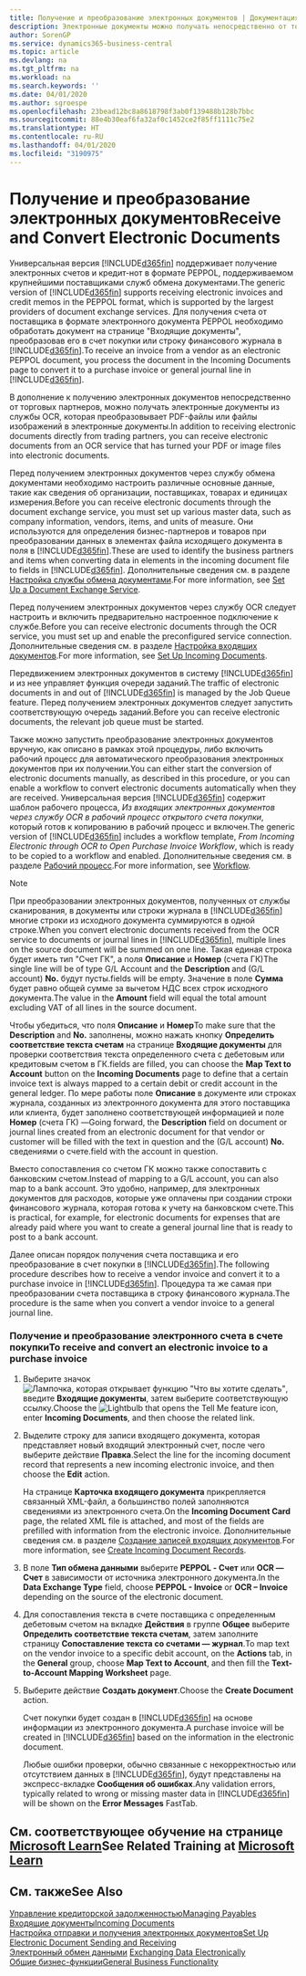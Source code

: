 ```yaml
---
title: Получение и преобразование электронных документов | Документация Майкрософт
description: Электронные документы можно получать непосредственно от торговых партнеров или из службы OCR.
author: SorenGP
ms.service: dynamics365-business-central
ms.topic: article
ms.devlang: na
ms.tgt_pltfrm: na
ms.workload: na
ms.search.keywords: ''
ms.date: 04/01/2020
ms.author: sgroespe
ms.openlocfilehash: 23bead12bc8a8618798f3ab0f139488b128b7bbc
ms.sourcegitcommit: 88e4b30eaf6fa32af0c1452ce2f85ff1111c75e2
ms.translationtype: HT
ms.contentlocale: ru-RU
ms.lasthandoff: 04/01/2020
ms.locfileid: "3190975"
---
```

# <a name="receive-and-convert-electronic-documents"></a><span data-ttu-id="551dc-103">Получение и преобразование электронных документов</span><span class="sxs-lookup"><span data-stu-id="551dc-103">Receive and Convert Electronic Documents</span></span>
<span data-ttu-id="551dc-104">Универсальная версия [!INCLUDE[d365fin](includes/d365fin_md.md)] поддерживает получение электронных счетов и кредит-нот в формате PEPPOL, поддерживаемом крупнейшими поставщиками служб обмена документами.</span><span class="sxs-lookup"><span data-stu-id="551dc-104">The generic version of [!INCLUDE[d365fin](includes/d365fin_md.md)] supports receiving electronic invoices and credit memos in the PEPPOL format, which is supported by the largest providers of document exchange services.</span></span> <span data-ttu-id="551dc-105">Для получения счета от поставщика в формате электронного документа PEPPOL необходимо обработать документ на странице "Входящие документы", преобразовав его в счет покупки или строку финансового журнала в [!INCLUDE[d365fin](includes/d365fin_md.md)].</span><span class="sxs-lookup"><span data-stu-id="551dc-105">To receive an invoice from a vendor as an electronic PEPPOL document, you process the document in the Incoming Documents page to convert it to a purchase invoice or general journal line in [!INCLUDE[d365fin](includes/d365fin_md.md)].</span></span>

 <span data-ttu-id="551dc-106">В дополнение к получению электронных документов непосредственно от торговых партнеров, можно получать электронные документы из службы OCR, которая преобразовывает PDF-файлы или файлы изображений в электронные документы.</span><span class="sxs-lookup"><span data-stu-id="551dc-106">In addition to receiving electronic documents directly from trading partners, you can receive electronic documents from an OCR service that has turned your PDF or image files into electronic documents.</span></span>  

 <span data-ttu-id="551dc-107">Перед получением электронных документов через службу обмена документами необходимо настроить различные основные данные, такие как сведения об организации, поставщиках, товарах и единицах измерения.</span><span class="sxs-lookup"><span data-stu-id="551dc-107">Before you can receive electronic documents through the document exchange service, you must set up various master data, such as company information, vendors, items, and units of measure.</span></span> <span data-ttu-id="551dc-108">Они используются для определения бизнес-партнеров и товаров при преобразовании данных в элементах файла исходящего документа в поля в [!INCLUDE[d365fin](includes/d365fin_md.md)].</span><span class="sxs-lookup"><span data-stu-id="551dc-108">These are used to identify the business partners and items when converting data in elements in the incoming document file to fields in [!INCLUDE[d365fin](includes/d365fin_md.md)].</span></span> <span data-ttu-id="551dc-109">Дополнительные сведения см. в разделе [Настройка службы обмена документами](across-how-to-set-up-a-document-exchange-service.md).</span><span class="sxs-lookup"><span data-stu-id="551dc-109">For more information, see [Set Up a Document Exchange Service](across-how-to-set-up-a-document-exchange-service.md).</span></span>  

 <span data-ttu-id="551dc-110">Перед получением электронных документов через службу OCR следует настроить и включить предварительно настроенное подключение к службе.</span><span class="sxs-lookup"><span data-stu-id="551dc-110">Before you can receive electronic documents through the OCR service, you must set up and enable the preconfigured service connection.</span></span> <span data-ttu-id="551dc-111">Дополнительные сведения см. в разделе [Настройка входящих документов](across-how-setup-income-documents.md).</span><span class="sxs-lookup"><span data-stu-id="551dc-111">For more information, see [Set Up Incoming Documents](across-how-setup-income-documents.md).</span></span>  

 <span data-ttu-id="551dc-112">Передвижением электронных документов в систему [!INCLUDE[d365fin](includes/d365fin_md.md)] и из нее управляет функция очереди заданий.</span><span class="sxs-lookup"><span data-stu-id="551dc-112">The traffic of electronic documents in and out of [!INCLUDE[d365fin](includes/d365fin_md.md)] is managed by the Job Queue feature.</span></span> <span data-ttu-id="551dc-113">Перед получением электронных документов следует запустить соответствующую очередь заданий.</span><span class="sxs-lookup"><span data-stu-id="551dc-113">Before you can receive electronic documents, the relevant job queue must be started.</span></span>  

 <span data-ttu-id="551dc-114">Также можно запустить преобразование электронных документов вручную, как описано в рамках этой процедуры, либо включить рабочий процесс для автоматического преобразования электронных документов при их получении.</span><span class="sxs-lookup"><span data-stu-id="551dc-114">You can either start the conversion of electronic documents manually, as described in this procedure, or you can enable a workflow to convert electronic documents automatically when they are received.</span></span> <span data-ttu-id="551dc-115">Универсальная версия [!INCLUDE[d365fin](includes/d365fin_md.md)] содержит шаблон рабочего процесса, *Из входящих электронных документов через службу OCR в рабочий процесс открытого счета покупки*, который готов к копированию в рабочий процесс и включен.</span><span class="sxs-lookup"><span data-stu-id="551dc-115">The generic version of [!INCLUDE[d365fin](includes/d365fin_md.md)] includes a workflow template, *From Incoming Electronic through OCR to Open Purchase Invoice Workflow*, which is ready to be copied to a workflow and enabled.</span></span> <span data-ttu-id="551dc-116">Дополнительные сведения см. в разделе [Рабочий процесс](across-workflow.md).</span><span class="sxs-lookup"><span data-stu-id="551dc-116">For more information, see [Workflow](across-workflow.md).</span></span>  

> [!NOTE]  
>  <span data-ttu-id="551dc-117">При преобразовании электронных документов, полученных от службы сканирования, в документы или строки журнала в [!INCLUDE[d365fin](includes/d365fin_md.md)] многие строки из исходного документа суммируются в одной строке.</span><span class="sxs-lookup"><span data-stu-id="551dc-117">When you convert electronic documents received from the OCR service to documents or journal lines in [!INCLUDE[d365fin](includes/d365fin_md.md)], multiple lines on the source document will be summed on one line.</span></span> <span data-ttu-id="551dc-118">Такая единая строка будет иметь тип "Счет ГК", а поля **Описание** и **Номер** (счета ГК)</span><span class="sxs-lookup"><span data-stu-id="551dc-118">The single line will be of type G/L Account and the **Description** and (G/L account) **No.**</span></span> <span data-ttu-id="551dc-119">будут пусты.</span><span class="sxs-lookup"><span data-stu-id="551dc-119">fields will be empty.</span></span> <span data-ttu-id="551dc-120">Значение в поле **Сумма** будет равно общей сумме за вычетом НДС всех строк исходного документа.</span><span class="sxs-lookup"><span data-stu-id="551dc-120">The value in the **Amount** field will equal the total amount excluding VAT of all lines in the source document.</span></span>  
>   
>  <span data-ttu-id="551dc-121">Чтобы убедиться, что поля **Описание** и **Номер**</span><span class="sxs-lookup"><span data-stu-id="551dc-121">To make sure that the **Description** and **No.**</span></span> <span data-ttu-id="551dc-122">заполнены, можно нажать кнопку **Определить соответствие текста счетам** на странице **Входящие документы** для проверки соответствия текста определенного счета с дебетовым или кредитовым счетом в ГК.</span><span class="sxs-lookup"><span data-stu-id="551dc-122">fields are filled, you can choose the **Map Text to Account** button on the **Incoming Documents** page to define that a certain invoice text is always mapped to a certain debit or credit account in the general ledger.</span></span> <span data-ttu-id="551dc-123">По мере работы поле **Описание** в документе или строках журнала, созданных из электронного документа для этого поставщика или клиента, будет заполнено соответствующей информацией и поле **Номер** (счета ГК) —</span><span class="sxs-lookup"><span data-stu-id="551dc-123">Going forward, the **Description** field on document or journal lines created from an electronic document for that vendor or customer will be filled with the text in question and the (G/L account) **No.**</span></span> <span data-ttu-id="551dc-124">сведениями о счете.</span><span class="sxs-lookup"><span data-stu-id="551dc-124">field with the account in question.</span></span>  
>   
>  <span data-ttu-id="551dc-125">Вместо сопоставления со счетом ГК можно также сопоставить с банковским счетом.</span><span class="sxs-lookup"><span data-stu-id="551dc-125">Instead of mapping to a G/L account, you can also map to a bank account.</span></span> <span data-ttu-id="551dc-126">Это удобно, например, для электронных документов для расходов, которые уже оплачены при создании строки финансового журнала, которая готова к учету на банковском счете.</span><span class="sxs-lookup"><span data-stu-id="551dc-126">This is practical, for example, for electronic documents for expenses that are already paid where you want to create a general journal line that is ready to post to a bank account.</span></span>  

 <span data-ttu-id="551dc-127">Далее описан порядок получения счета поставщика и его преобразование в счет покупки в [!INCLUDE[d365fin](includes/d365fin_md.md)].</span><span class="sxs-lookup"><span data-stu-id="551dc-127">The following procedure describes how to receive a vendor invoice and convert it to a purchase invoice in [!INCLUDE[d365fin](includes/d365fin_md.md)].</span></span> <span data-ttu-id="551dc-128">Процедура та же самая при преобразовании счета поставщика в строку финансового журнала.</span><span class="sxs-lookup"><span data-stu-id="551dc-128">The procedure is the same when you convert a vendor invoice to a general journal line.</span></span>  

### <a name="to-receive-and-convert-an-electronic-invoice-to-a-purchase-invoice"></a><span data-ttu-id="551dc-129">Получение и преобразование электронного счета в счете покупки</span><span class="sxs-lookup"><span data-stu-id="551dc-129">To receive and convert an electronic invoice to a purchase invoice</span></span>  

1.  <span data-ttu-id="551dc-130">Выберите значок ![Лампочка, которая открывает функцию "Что вы хотите сделать"](media/ui-search/search_small.png "Что вы хотите сделать"), введите **Входящие документы**, затем выберите соответствующую ссылку.</span><span class="sxs-lookup"><span data-stu-id="551dc-130">Choose the ![Lightbulb that opens the Tell Me feature](media/ui-search/search_small.png "Tell me what you want to do") icon, enter **Incoming Documents**, and then choose the related link.</span></span>  

2.  <span data-ttu-id="551dc-131">Выделите строку для записи входящего документа, которая представляет новый входящий электронный счет, после чего выберите действие **Правка**.</span><span class="sxs-lookup"><span data-stu-id="551dc-131">Select the line for the incoming document record that represents a new incoming electronic invoice, and then choose the **Edit** action.</span></span>  

     <span data-ttu-id="551dc-132">На странице **Карточка входящего документа** прикрепляется связанный XML-файл, а большинство полей заполняются сведениями из электронного счета.</span><span class="sxs-lookup"><span data-stu-id="551dc-132">On the **Incoming Document Card** page, the related XML file is attached, and most of the fields are prefilled with information from the electronic invoice.</span></span> <span data-ttu-id="551dc-133">Дополнительные сведения см. в разделе [Создание записей входящих документов](across-how-create-income-document-records.md).</span><span class="sxs-lookup"><span data-stu-id="551dc-133">For more information, see [Create Incoming Document Records](across-how-create-income-document-records.md).</span></span>  

3.  <span data-ttu-id="551dc-134">В поле **Тип обмена данными** выберите **PEPPOL - Счет** или **OCR — Счет** в зависимости от источника электронного документа.</span><span class="sxs-lookup"><span data-stu-id="551dc-134">In the **Data Exchange Type** field, choose **PEPPOL - Invoice** or **OCR – Invoice** depending on the source of the electronic document.</span></span>  

4.  <span data-ttu-id="551dc-135">Для сопоставления текста в счете поставщика с определенным дебетовым счетом на вкладке **Действия** в группе **Общее** выберите **Определить соответствие текста счетам**, затем заполните страницу **Сопоставление текста со счетами — журнал**.</span><span class="sxs-lookup"><span data-stu-id="551dc-135">To map text on the vendor invoice to a specific debit account, on the **Actions** tab, in the **General** group, choose **Map Text to Account**, and then fill the **Text-to-Account Mapping Worksheet** page.</span></span>  

5.  <span data-ttu-id="551dc-136">Выберите действие **Создать документ**.</span><span class="sxs-lookup"><span data-stu-id="551dc-136">Choose the **Create Document** action.</span></span>  

     <span data-ttu-id="551dc-137">Счет покупки будет создан в [!INCLUDE[d365fin](includes/d365fin_md.md)] на основе информации из электронного документа.</span><span class="sxs-lookup"><span data-stu-id="551dc-137">A purchase invoice will be created in [!INCLUDE[d365fin](includes/d365fin_md.md)] based on the information in the electronic document.</span></span>  

     <span data-ttu-id="551dc-138">Любые ошибки проверки, обычно связанные с некорректностью или отсутствием данных в [!INCLUDE[d365fin](includes/d365fin_md.md)], будут представлены на экспресс-вкладке **Сообщения об ошибках**.</span><span class="sxs-lookup"><span data-stu-id="551dc-138">Any validation errors, typically related to wrong or missing master data in [!INCLUDE[d365fin](includes/d365fin_md.md)] will be shown on the **Error Messages** FastTab.</span></span>  

## <a name="see-related-training-at-microsoft-learn"></a><span data-ttu-id="551dc-139">См. соответствующее обучение на странице [Microsoft Learn](/learn/modules/electronic-documents-dynamics-365-business-central/index)</span><span class="sxs-lookup"><span data-stu-id="551dc-139">See Related Training at [Microsoft Learn](/learn/modules/electronic-documents-dynamics-365-business-central/index)</span></span>

## <a name="see-also"></a><span data-ttu-id="551dc-140">См. также</span><span class="sxs-lookup"><span data-stu-id="551dc-140">See Also</span></span>  
[<span data-ttu-id="551dc-141">Управление кредиторской задолженностью</span><span class="sxs-lookup"><span data-stu-id="551dc-141">Managing Payables</span></span>](payables-manage-payables.md)  
[<span data-ttu-id="551dc-142">Входящие документы</span><span class="sxs-lookup"><span data-stu-id="551dc-142">Incoming Documents</span></span>](across-income-documents.md)  
[<span data-ttu-id="551dc-143">Настройка отправки и получения электронных документов</span><span class="sxs-lookup"><span data-stu-id="551dc-143">Set Up Electronic Document Sending and Receiving</span></span>](across-how-to-set-up-electronic-document-sending-and-receiving.md)  
<span data-ttu-id="551dc-144">[Электронный обмен данными](across-data-exchange.md) </span><span class="sxs-lookup"><span data-stu-id="551dc-144">[Exchanging Data Electronically](across-data-exchange.md) </span></span>  
[<span data-ttu-id="551dc-145">Общие бизнес-функции</span><span class="sxs-lookup"><span data-stu-id="551dc-145">General Business Functionality</span></span>](ui-across-business-areas.md)  
